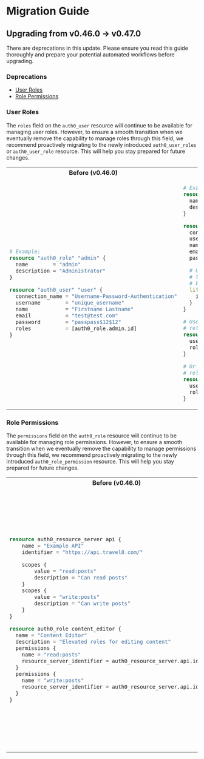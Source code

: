 # Migration Guide

## Upgrading from v0.46.0 → v0.47.0

There are deprecations in this update. Please ensure you read this guide thoroughly and prepare your potential
automated workflows before upgrading.

### Deprecations

- [User Roles](#user-roles)
- [Role Permissions](#role-permissions)

### User Roles

The `roles` field on the `auth0_user` resource will continue to be available for managing user roles. However, to ensure
a smooth transition when we eventually remove the capability to manage roles through this field, we recommend
proactively migrating to the newly introduced `auth0_user_roles` or `auth0_user_role` resource. This will help you stay
prepared for future changes.

<table>
<tr>
<th>Before (v0.46.0)</th>
<th>After (v0.47.0)</th>
</tr>
<tr>
<td>

```terraform
# Example:
resource "auth0_role" "admin" {
  name        = "admin"
  description = "Administrator"
}

resource "auth0_user" "user" {
  connection_name = "Username-Password-Authentication"
  username        = "unique_username"
  name            = "Firstname Lastname"
  email           = "test@test.com"
  password        = "passpass$12$12"
  roles           = [auth0_role.admin.id]
}
```

</td>
<td>

```terraform
# Example:
resource "auth0_role" "admin" {
  name        = "admin"
  description = "Administrator"
}

resource "auth0_user" "user" {
  connection_name = "Username-Password-Authentication"
  username        = "unique_username"
  name            = "Firstname Lastname"
  email           = "test@test.com"
  password        = "passpass$12$12"

  # Until we remove the ability to operate changes on
  # the roles field it is important to have this
  # block in the config, to avoid diffing issues.
  lifecycle {
    ignore_changes = [roles]
  }
}

# Use the auth0_user_roles to manage a 1:many
# relationship between the user and its roles.
resource auth0_user_roles user_roles {
  user_id = auth0_user.user.id
  roles = [auth0_role.admin.id]
}

# Or the auth0_user_role to manage a 1:1
# relationship between the user and its role.
resource auth0_user_role user_roles {
  user_id = auth0_user.user.id
  roles = auth0_role.admin.id
}
```

</td>
</tr>
</table>

### Role Permissions

The `permissions` field on the `auth0_role` resource will continue to be available for managing role permissions. However, to ensure
a smooth transition when we eventually remove the capability to manage permissions through this field, we recommend
proactively migrating to the newly introduced `auth0_role_permission` resource. This will help you stay
prepared for future changes.

<table>
<tr>
<th>Before (v0.46.0)</th>
<th>After (v0.47.0)</th>
</tr>
<tr>
<td>

```terraform
resource auth0_resource_server api {
    name = "Example API"
    identifier = "https://api.travel0.com/"

    scopes {
        value = "read:posts"
        description = "Can read posts"
    }
    scopes {
        value = "write:posts"
        description = "Can write posts"
    }
}

resource auth0_role content_editor {
  name = "Content Editor"
  description = "Elevated roles for editing content"
  permissions {
    name = "read:posts"
    resource_server_identifier = auth0_resource_server.api.identifier
  }
  permissions {
    name = "write:posts"
    resource_server_identifier = auth0_resource_server.api.identifier
  }
}
```

</td>
<td>

```terraform
resource auth0_resource_server api {
    name = "Example API"
    identifier = "https://api.travel0.com/"

    scopes {
        value = "read:posts"
        description = "Can read posts"
    }
    scopes {
        value = "write:posts"
        description = "Can write posts"
    }
}

resource auth0_role content_editor {
  name = "Content Editor"
  description = "Elevated roles for editing content"

  # Until we remove the ability to operate changes on
  # the permissions field it is important to have this
  # block in the config, to avoid diffing issues.
	lifecycle {
		ignore_changes = [ permissions ]
	}
}

# Use the auth0_role_permission resource to manage a 1:1
# relationship between a role and its permissions.
resource "auth0_role_permission" "read_posts_permission" {
	role_id = auth0_role.content_editor.id
	resource_server_identifier = auth0_resource_server.api.identifier
	permission = "read:posts"
}

resource "auth0_role_permission" "write_posts_permission" {
	role_id = auth0_role.content_editor.id
	resource_server_identifier = auth0_resource_server.api.identifier
	permission = "write:posts"
}
```

</td>
</tr>
</table>
